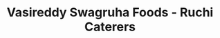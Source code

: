 ---
title: "Vasireddy Swagruha Foods - Ruchi Caterers"
url: /hyderabad/vasireddy-swagruha-foods-ruchi-caterers/
shop: confectionery
---
